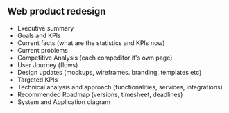 ## Web product redesign

- Executive summary
- Goals and KPIs
- Current facts (what are the statistics and KPIs now)
- Current problems
- Competitive Analysis (each compeditor it's own page)
- User Journey (flows)
- Design updates (mockups, wireframes. branding, templates etc)
- Targeted KPIs
- Technical analysis and approach (functionalities, services, integrations)
- Recommended Roadmap (versions, timesheet, deadlines)
- System and Application diagram

